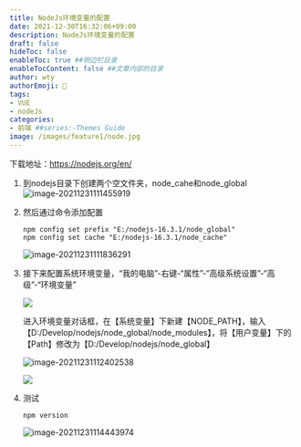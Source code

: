 ```yaml
---
title: NodeJs环境变量的配置
date: 2021-12-30T16:32:06+09:00
description: NodeJs环境变量的配置
draft: false
hideToc: false
enableToc: true ##侧边栏目录
enableTocContent: false ##文章内部的目录
author: wty                                                                                                                                                                                                                                                                                                                                                                                                                                                                                                                                                                                                                                                                                                                                                                                                                                                                                                                                                                                                                                                                                                                                                                                                                                                                                                                                                
authorEmoji: 🤖
tags:
- VUE
- nodeJs
categories:
- 前端 ##series:-Themes Guide
image: /images/feature1/node.jpg
---
```


下载地址：https://nodejs.org/en/

1. 到nodejs目录下创建两个空文件夹，node_cahe和node_global![image-20211231111455919](/images/node环境变量/image-20211231111455919.png)

2. 然后通过命令添加配置

   ```
   npm config set prefix "E:/nodejs-16.3.1/node_global"
   npm config set cache "E:/nodejs-16.3.1/node_cache"
   ```

   ![image-20211231111836291](/images/node环境变量/image-20211231111836291.png)

3. 接下来配置系统环境变量，“我的电脑”-右键-“属性”-“高级系统设置”-“高级”-“环境变量”

   ![](/images/node环境变量/环境变量.png)

    进入环境变量对话框，在【系统变量】下新建【NODE_PATH】，输入【D:/Develop/nodejs/node_global/node_modules】，将【用户变量】下的【Path】修改为【D:/Develop/nodejs/node_global】

   ![image-20211231112402538](/images/node环境变量/环境变量1.png)

   ![](/images/node环境变量/环境变量2.jpg)

4. 测试

   ```
   npm version
   ```

   ![image-20211231114443974](/images/node环境变量/image-20211231114443974.png)

   